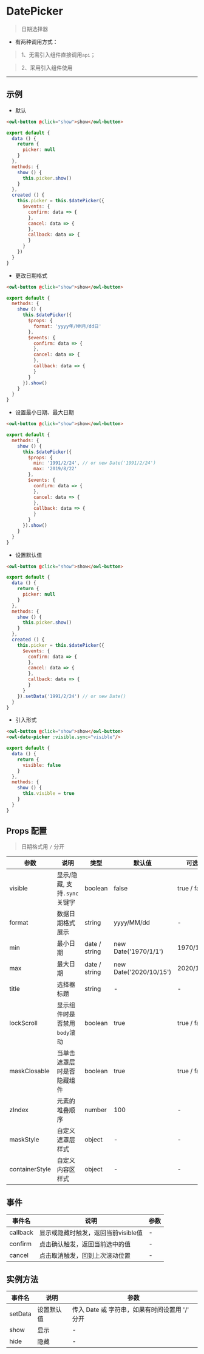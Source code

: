 # DatePicker

> 日期选择器

* 有两种调用方式：

> 1、无需引入组件直接调用`api`；

> 2、采用引入组件使用

---

## 示例

* 默认

```html
<owl-button @click="show">show</owl-button>
```

```js
export default {
  data () {
    return {
      picker: null
    }
  },
  methods: {
    show () {
      this.picker.show()
    }
  },
  created () {
    this.picker = this.$datePicker({
      $events: {
        confirm: data => {
        },
        cancel: data => {
        },
        callback: data => {
        }
      }
    })
  }
}
```

* 更改日期格式

```html
<owl-button @click="show">show</owl-button>
```

```js
export default {
  methods: {
    show () {
      this.$datePicker({
        $props: {
          format: 'yyyy年/MM月/dd日'
        },
        $events: {
          confirm: data => {
          },
          cancel: data => {
          },
          callback: data => {
          }
        }
      }).show()
    }
  }
}
```

* 设置最小日期、最大日期

```html
<owl-button @click="show">show</owl-button>
```

```js
export default {
  methods: {
    show () {
      this.$datePicker({
        $props: {
          min: '1991/2/24', // or new Date('1991/2/24')
          max: '2019/8/22'
        },
        $events: {
          confirm: data => {
          },
          cancel: data => {
          },
          callback: data => {
          }
        }
      }).show()
    }
  }
}
```

* 设置默认值

```html
<owl-button @click="show">show</owl-button>
```

```js
export default {
  data () {
    return {
      picker: null
    }
  },
  methods: {
    show () {
      this.picker.show()
    }
  },
  created () {
    this.picker = this.$datePicker({
      $events: {
        confirm: data => {
        },
        cancel: data => {
        },
        callback: data => {
        }
      }
    }).setData('1991/2/24') // or new Date()
  }
}
```

* 引入形式

```html
<owl-button @click="show">show</owl-button>
<owl-date-picker :visible.sync="visible"/>
```

```js
export default {
  data () {
    return {
      visible: false
    }
  },
  methods: {
    show () {
      this.visible = true
    }
  }
}
```

## Props 配置

> 日期格式用 `/` 分开

 参数 | 说明 | 类型 | 默认值 | 可选值
 --- | ---  | --- | --- | ---
 visible | 显示/隐藏, 支持`.sync`关键字 |  boolean | false | true / false
 format | 数据日期格式展示 | string | yyyy/MM/dd | -
 min | 最小日期 | date / string | new Date('1970/1/1') | 1970/1/1
 max | 最大日期 | date / string | new Date('2020/10/15') | 2020/10/15
 title | 选择器标题 | string | - | -
 lockScroll | 显示组件时是否禁用`body`滚动 |boolean | true | true / false
 maskClosable | 当单击遮罩层时是否隐藏组件 | boolean | true | true / false
 zIndex | 元素的堆叠顺序 | number | 100 | -
 maskStyle | 自定义遮罩层样式 | object | - | -
 containerStyle | 自定义内容区样式 | object | - | -

 ## 事件

事件名 | 说明 | 参数
---- | --- | ---
callback | 显示或隐藏时触发，返回当前visible值 | -
confirm | 点击确认触发，返回当前选中的值 | -
cancel | 点击取消触发，回到上次滚动位置 | -

## 实例方法

事件名  | 说明 | 参数
---- | --- | ---
setData | 设置默认值 | 传入 Date 或 字符串，如果有时间设置用 '/' 分开
show | 显示 | -
hide | 隐藏 | -